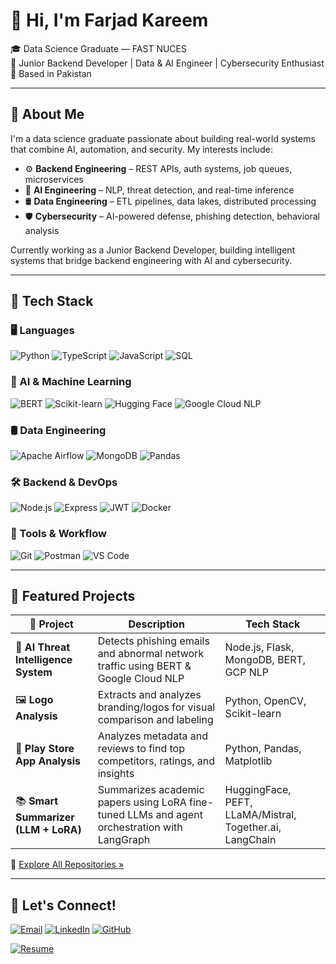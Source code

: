 # 👋 Hi, I'm Farjad Kareem

🎓 Data Science Graduate — FAST NUCES  
💼 Junior Backend Developer | Data & AI Engineer | Cybersecurity Enthusiast  
📍 Based in Pakistan  

---

## 🚀 About Me

I'm a data science graduate passionate about building real-world systems that combine AI, automation, and security. My interests include:

- ⚙️ **Backend Engineering** – REST APIs, auth systems, job queues, microservices  
- 🧠 **AI Engineering** – NLP, threat detection, and real-time inference  
- 🛢️ **Data Engineering** – ETL pipelines, data lakes, distributed processing  
- 🛡️ **Cybersecurity** – AI-powered defense, phishing detection, behavioral analysis  

Currently working as a Junior Backend Developer, building intelligent systems that bridge backend engineering with AI and cybersecurity.

---

## 🧰 Tech Stack

### 🖥️ Languages  
![Python](https://img.shields.io/badge/-Python-3776AB?style=flat&logo=python&logoColor=white)
![TypeScript](https://img.shields.io/badge/-TypeScript-3178C6?style=flat&logo=typescript&logoColor=white)
![JavaScript](https://img.shields.io/badge/-JavaScript-F7DF1E?style=flat&logo=javascript&logoColor=black)
![SQL](https://img.shields.io/badge/-SQL-4479A1?style=flat&logo=postgresql&logoColor=white)

### 🧠 AI & Machine Learning  
![BERT](https://img.shields.io/badge/-BERT-000?style=flat&logo=google&logoColor=white)
![Scikit-learn](https://img.shields.io/badge/-Scikit--Learn-F7931E?style=flat&logo=scikit-learn&logoColor=white)
![Hugging Face](https://img.shields.io/badge/-HuggingFace-FFD21F?style=flat&logo=huggingface&logoColor=black)
![Google Cloud NLP](https://img.shields.io/badge/-Google%20Cloud-4285F4?style=flat&logo=googlecloud&logoColor=white)

### 🛢️ Data Engineering  
![Apache Airflow](https://img.shields.io/badge/-Airflow-017CEE?style=flat&logo=apacheairflow&logoColor=white)
![MongoDB](https://img.shields.io/badge/-MongoDB-47A248?style=flat&logo=mongodb&logoColor=white)
![Pandas](https://img.shields.io/badge/-Pandas-150458?style=flat&logo=pandas&logoColor=white)

### 🛠️ Backend & DevOps  
![Node.js](https://img.shields.io/badge/-Node.js-339933?style=flat&logo=node.js&logoColor=white)
![Express](https://img.shields.io/badge/-Express-000000?style=flat&logo=express&logoColor=white)
![JWT](https://img.shields.io/badge/-JWT-000000?style=flat&logo=jsonwebtokens&logoColor=white)
![Docker](https://img.shields.io/badge/-Docker-2496ED?style=flat&logo=docker&logoColor=white)

### 🧪 Tools & Workflow  
![Git](https://img.shields.io/badge/-Git-F05032?style=flat&logo=git&logoColor=white)
![Postman](https://img.shields.io/badge/-Postman-FF6C37?style=flat&logo=postman&logoColor=white)
![VS Code](https://img.shields.io/badge/-VS%20Code-007ACC?style=flat&logo=visual-studio-code&logoColor=white)

---

## 🌟 Featured Projects

| 🚀 Project | Description | Tech Stack |
|-----------|-------------|------------|
| 🔐 **AI Threat Intelligence System** | Detects phishing emails and abnormal network traffic using BERT & Google Cloud NLP | Node.js, Flask, MongoDB, BERT, GCP NLP |
| 🖼️ **Logo Analysis** | Extracts and analyzes branding/logos for visual comparison and labeling | Python, OpenCV, Scikit-learn |
| 📱 **Play Store App Analysis** | Analyzes metadata and reviews to find top competitors, ratings, and insights | Python, Pandas, Matplotlib |
| 📚 **Smart Summarizer (LLM + LoRA)** | Summarizes academic papers using LoRA fine-tuned LLMs and agent orchestration with LangGraph | HuggingFace, PEFT, LLaMA/Mistral, Together.ai, LangChain |

🔗 [Explore All Repositories »](https://github.com/farjadkareem?tab=repositories)

---

## 🤝 Let's Connect!

[![Email](https://img.shields.io/badge/Email-farjad.karim22@gmail.com-D14836?style=flat&logo=gmail&logoColor=white)](mailto:farjad.karim22@gmail.com)
[![LinkedIn](https://img.shields.io/badge/LinkedIn-Farjad%20Kareem-0077B5?style=flat&logo=linkedin&logoColor=white)](https://www.linkedin.com/in/farjad-kareem-3a73aa2b6)
[![GitHub](https://img.shields.io/badge/GitHub-farjadkareem-181717?style=flat&logo=github&logoColor=white)](https://github.com/farjadkareem)

[![Resume](https://img.shields.io/badge/Resume-PDF-red)](./Farjad_Kareem_CV.pdf)
